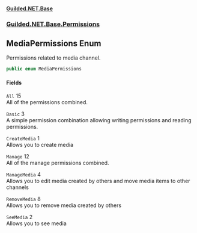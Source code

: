
#### [Guilded.NET.Base](index 'index')
### [Guilded.NET.Base.Permissions](index#Guilded_NET_Base_Permissions 'Guilded.NET.Base.Permissions')
## MediaPermissions Enum
Permissions related to media channel.  
```csharp
public enum MediaPermissions

```

#### Fields
<a name='Guilded_NET_Base_Permissions_MediaPermissions_All'></a>
`All` 15  
All of the permissions combined.  
  
<a name='Guilded_NET_Base_Permissions_MediaPermissions_Basic'></a>
`Basic` 3  
A simple permission combination allowing writing permissions and reading permissions.  
  
<a name='Guilded_NET_Base_Permissions_MediaPermissions_CreateMedia'></a>
`CreateMedia` 1  
Allows you to create media  
  
<a name='Guilded_NET_Base_Permissions_MediaPermissions_Manage'></a>
`Manage` 12  
All of the manage permissions combined.  
  
<a name='Guilded_NET_Base_Permissions_MediaPermissions_ManageMedia'></a>
`ManageMedia` 4  
Allows you to edit media created by others and move media items to other channels  
  
<a name='Guilded_NET_Base_Permissions_MediaPermissions_RemoveMedia'></a>
`RemoveMedia` 8  
Allows you to remove media created by others  
  
<a name='Guilded_NET_Base_Permissions_MediaPermissions_SeeMedia'></a>
`SeeMedia` 2  
Allows you to see media  
  
